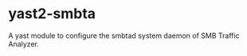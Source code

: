 yast2-smbta
===========

A yast module to configure the smbtad system daemon of SMB Traffic Analyzer.

